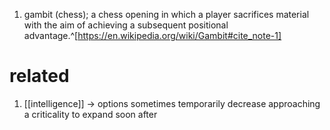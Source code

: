 1. gambit (chess); a chess opening in which a player sacrifices material with the aim of achieving a subsequent positional advantage.^[https://en.wikipedia.org/wiki/Gambit#cite_note-1]

# related
1. [[intelligence]] → options sometimes temporarily decrease approaching a criticality to expand soon after